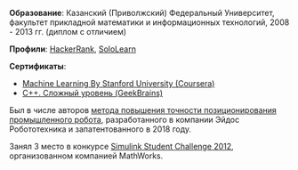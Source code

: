**Образование**:
Казанский (Приволжский) Федеральный Университет,
факультет прикладной математики и информационных технологий,
2008 - 2013 гг. (диплом с отличием)

**Профили**: [HackerRank](https://www.hackerrank.com/artemiysmekhov84), [SoloLearn](https://www.sololearn.com/Profile/587411)

**Сертификаты**:

- [Machine Learning By Stanford University (Coursera)](https://www.coursera.org/account/accomplishments/certificate/2FHFPN4Q363H)
- [C++. Сложный уровень (GeekBrains)](https://gb.ru/certificates/54173.ru)

Был в числе авторов [метода повышения точности позиционирования промышленного робота](https://patents.google.com/patent/RU2671787C1/ru), разработанного в компании Эйдос Робототехника и запатентованного в 2018 году.

Занял 3 место в конкурсе [Simulink Student Challenge 2012](https://blogs.mathworks.com/simulink/2013/01/07/congratulations-to-the-winners-of-the-2012-simulink-student-challenge/), организованном компанией MathWorks.
